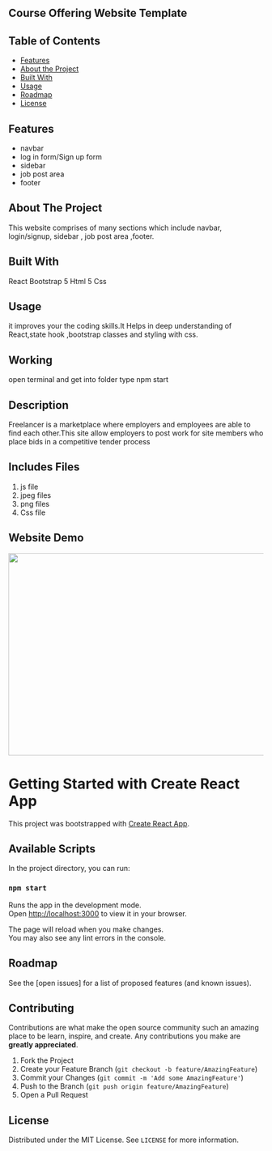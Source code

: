 
## Course Offering Website Template



<!-- TABLE OF CONTENTS -->
## Table of Contents

* [Features](#features)
* [About the Project](#abouttheproject)
* [Built With](#builtwith)
* [Usage](#usage)
* [Roadmap](#roadmap)
* [License](#license)




## Features

-   navbar
-   log in form/Sign up form
-   sidebar
-   job post area
-   footer
    

<!-- ABOUT THE PROJECT -->
## About The Project

  This website comprises of many sections which include navbar, login/signup, sidebar , job post area ,footer.


## Built With
 
   React
   Bootstrap 5
   Html 5
   Css


<!-- GETTING STARTED -->

## Usage

it improves your the coding skills.It Helps in deep understanding of React,state hook ,bootstrap classes and styling with css.

## Working 

 open terminal and get into folder type npm start

## Description

Freelancer is a marketplace where employers and employees are able to find each other.This site allow employers to post work for site members who place bids in a  competitive tender process


## Includes Files

1. js file
2. jpeg files
3. png files
4. Css file
 


## Website Demo

<p align="center">
  <img width="800" height="400" src="https://github.com/Jawaria9/course_offering_website_template/blob/main/course_offering_website_vedio.gif">
</p>


# Getting Started with Create React App

This project was bootstrapped with [Create React App](https://github.com/facebook/create-react-app).

## Available Scripts

In the project directory, you can run:

### `npm start`

Runs the app in the development mode.\
Open [http://localhost:3000](http://localhost:3000) to view it in your browser.

The page will reload when you make changes.\
You may also see any lint errors in the console.




<!-- ROADMAP -->
## Roadmap
See the [open issues] for a list of proposed features (and known issues).

<!-- CONTRIBUTING -->
## Contributing

Contributions are what make the open source community such an amazing place to be learn, inspire, and create. Any contributions you make are **greatly appreciated**.

1. Fork the Project
2. Create your Feature Branch (`git checkout -b feature/AmazingFeature`)
3. Commit your Changes (`git commit -m 'Add some AmazingFeature'`)
4. Push to the Branch (`git push origin feature/AmazingFeature`)
5. Open a Pull Request

<!-- LICENSE -->
## License
Distributed under the MIT License. See `LICENSE` for more information.





